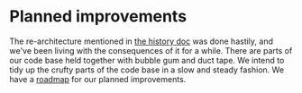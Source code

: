 # Planned improvements

The re-architecture mentioned in [the history doc](./history.md) was done
hastily, and we've been living with the consequences of it for a while. There
are parts of our code base held together with bubble gum and duct tape. We
intend to tidy up the crufty parts of the code base in a slow and steady
fashion. We have a [roadmap](https://github.com/gecko-group/gecko-admin/issues/3)
for our planned improvements.